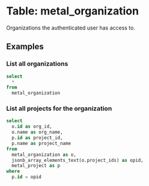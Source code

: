 # Table: metal_organization

Organizations the authenticated user has access to.

## Examples

### List all organizations

```sql
select
  *
from
  metal_organization
```

### List all projects for the organization

```sql
select
  o.id as org_id,
  o.name as org_name,
  p.id as project_id,
  p.name as project_name
from
  metal_organization as o,
  jsonb_array_elements_text(o.project_ids) as opid,
  metal_project as p
where
  p.id = opid
```
